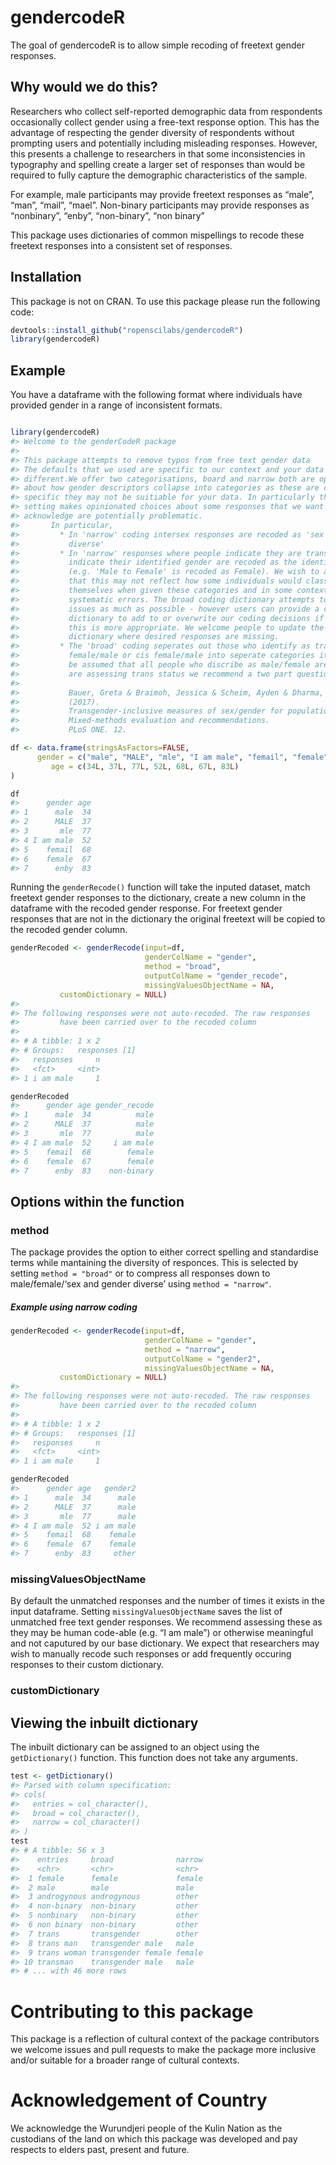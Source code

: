 
<!-- README.md is generated from README.Rmd. Please edit that file -->

# gendercodeR

The goal of gendercodeR is to allow simple recoding of freetext gender
responses.

## Why would we do this?

Researchers who collect self-reported demographic data from respondents
occasionally collect gender using a free-text response option. This has
the advantage of respecting the gender diversity of respondents without
prompting users and potentially including misleading responses. However,
this presents a challenge to researchers in that some inconsistencies in
typography and spelling create a larger set of responses than would be
required to fully capture the demographic characteristics of the sample.

For example, male participants may provide freetext responses as “male”,
“man”, “mail”, “mael”. Non-binary participants may provide responses as
“nonbinary”, “enby”, “non-binary”, “non binary”

This package uses dictionaries of common mispellings to recode these
freetext responses into a consistent set of responses.

## Installation

This package is not on CRAN. To use this package please run the
following code:

``` r
devtools::install_github("ropenscilabs/gendercodeR")
library(gendercodeR)
```

## Example

You have a dataframe with the following format where individuals have
provided gender in a range of inconsistent formats.

``` r

library(gendercodeR)
#> Welcome to the genderCodeR package
#> 
#> This package attempts to remove typos from free text gender data
#> The defaults that we used are specific to our context and your data may be
#> different.We offer two categorisations, board and narrow both are opinionated
#> about how gender descriptors collapse into categories as these are cultrally
#> specific they may not be suitiable for your data. In particularly the narrow
#> setting makes opinionated choices about some responses that we want to
#> acknowledge are potentially problematic.
#>       In particular,
#>         * In 'narrow' coding intersex responses are recoded as 'sex and gender
#>           diverse'
#>         * In 'narrow' responses where people indicate they are trans and
#>           indicate their identified gender are recoded as the identified gender
#>           (e.g. 'Male to Female' is recoded as Female). We wish to acknowledge
#>           that this may not reflect how some individuals would classify
#>           themselves when given these categories and in some contexts may make
#>           systematic errors. The broad coding dictionary attempts to avoid these
#>           issues as much as possible - however users can provide a custom
#>           dictionary to add to or overwrite our coding decisions if they feel
#>           this is more appropriate. We welcome people to update the inbuilt
#>           dictionary where desired responses are missing.
#>         * The 'broad' coding seperates out those who identify as trans
#>           female/male or cis female/male into seperate categories it should not
#>           be assumed that all people who discribe as male/female are cis, if you
#>           are assessing trans status we recommend a two part question see:
#> 
#>           Bauer, Greta & Braimoh, Jessica & Scheim, Ayden & Dharma, Christoffer.
#>           (2017).
#>           Transgender-inclusive measures of sex/gender for population surveys:
#>           Mixed-methods evaluation and recommendations.
#>           PLoS ONE. 12.

df <- data.frame(stringsAsFactors=FALSE,
      gender = c("male", "MALE", "mle", "I am male", "femail", "female", "enby"),
         age = c(34L, 37L, 77L, 52L, 68L, 67L, 83L)
)

df
#>      gender age
#> 1      male  34
#> 2      MALE  37
#> 3       mle  77
#> 4 I am male  52
#> 5    femail  68
#> 6    female  67
#> 7      enby  83
```

Running the `genderRecode()` function will take the inputed dataset,
match freetext gender responses to the dictionary, create a new column
in the dataframe with the recoded gender response. For freetext gender
responses that are not in the dictionary the original freetext will be
copied to the recoded gender column.

``` r
genderRecoded <- genderRecode(input=df,
                              genderColName = "gender", 
                              method = "broad",
                              outputColName = "gender_recode", 
                              missingValuesObjectName = NA,
           customDictionary = NULL)
#> 
#> The following responses were not auto-recoded. The raw responses
#>         have been carried over to the recoded column 
#>  
#> # A tibble: 1 x 2
#> # Groups:   responses [1]
#>   responses     n
#>   <fct>     <int>
#> 1 i am male     1

genderRecoded
#>      gender age gender_recode
#> 1      male  34          male
#> 2      MALE  37          male
#> 3       mle  77          male
#> 4 I am male  52     i am male
#> 5    femail  68        female
#> 6    female  67        female
#> 7      enby  83    non-binary
```

## Options within the function

### method

The package provides the option to either correct spelling and
standardise terms while mantaining the diversity of responces. This is
selected by setting `method = "broad"` or to compress all responses down
to male/female/‘sex and gender diverse’ using `method = "narrow"`.

##### Example using narrow coding

``` r
genderRecoded <- genderRecode(input=df,
                              genderColName = "gender", 
                              method = "narrow",
                              outputColName = "gender2", 
                              missingValuesObjectName = NA,
           customDictionary = NULL)
#> 
#> The following responses were not auto-recoded. The raw responses
#>         have been carried over to the recoded column 
#>  
#> # A tibble: 1 x 2
#> # Groups:   responses [1]
#>   responses     n
#>   <fct>     <int>
#> 1 i am male     1

genderRecoded
#>      gender age   gender2
#> 1      male  34      male
#> 2      MALE  37      male
#> 3       mle  77      male
#> 4 I am male  52 i am male
#> 5    femail  68    female
#> 6    female  67    female
#> 7      enby  83     other
```

### missingValuesObjectName

By default the unmatched responses and the number of times it exists in
the input dataframe. Setting `missingValuesObjectName` saves the list of
unmatched free text gender responses. We recommend assessing these as
they may be human code-able (e.g. “I am male”) or otherwise meaningful
and not caputured by our base dictionary. We expect that researchers may
wish to manually recode such responses or add frequently occuring
responses to their custom dictionary.

### customDictionary

## Viewing the inbuilt dictionary

The inbuilt dictionary can be assigned to an object using the
`getDictionary()` function. This function does not take any arguments.

``` r
test <- getDictionary()
#> Parsed with column specification:
#> cols(
#>   entries = col_character(),
#>   broad = col_character(),
#>   narrow = col_character()
#> )
test
#> # A tibble: 56 x 3
#>    entries     broad              narrow
#>    <chr>       <chr>              <chr> 
#>  1 female      female             female
#>  2 male        male               male  
#>  3 androgynous androgynous        other 
#>  4 non-binary  non-binary         other 
#>  5 nonbinary   non-binary         other 
#>  6 non binary  non-binary         other 
#>  7 trans       transgender        other 
#>  8 trans man   transgender male   male  
#>  9 trans woman transgender female female
#> 10 transman    transgender male   male  
#> # ... with 46 more rows
```

# Contributing to this package

This package is a reflection of cultural context of the package
contributors we welcome issues and pull requests to make the package
more inclusive and/or suitable for a broader range of cultural contexts.

# Acknowledgement of Country

We acknowledge the Wurundjeri people of the Kulin Nation as the
custodians of the land on which this package was developed and pay
respects to elders past, present and future.
